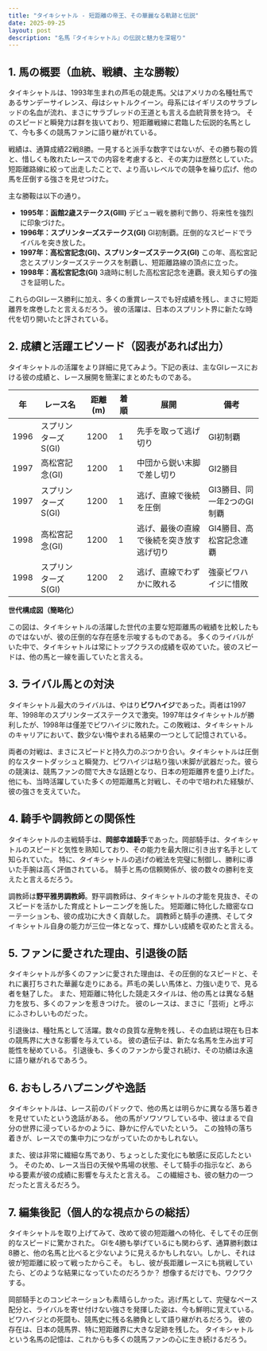 ```yaml
---
title: "タイキシャトル - 短距離の帝王、その華麗なる軌跡と伝説"
date: 2025-09-25
layout: post
description: "名馬『タイキシャトル』の伝説と魅力を深堀り"
---
```


## 1. 馬の概要（血統、戦績、主な勝鞍）

タイキシャトルは、1993年生まれの芦毛の競走馬。父はアメリカの名種牡馬であるサンデーサイレンス、母はシャトルクイーン。母系にはイギリスのサラブレッドの名血が流れ、まさにサラブレッドの王道とも言える血統背景を持つ。  そのスピードと瞬発力は群を抜いており、短距離戦線に君臨した伝説的名馬として、今も多くの競馬ファンに語り継がれている。

戦績は、通算成績22戦8勝。一見すると派手な数字ではないが、その勝ち鞍の質と、惜しくも敗れたレースでの内容を考慮すると、その実力は歴然としていた。  短距離路線に絞って出走したことで、より高いレベルでの競争を繰り広げ、他の馬を圧倒する強さを見せつけた。

主な勝鞍は以下の通り。

* **1995年：函館2歳ステークス(GIII)**  デビュー戦を勝利で飾り、将来性を強烈に印象づけた。
* **1996年：スプリンターズステークス(GI)**  GI初制覇。圧倒的なスピードでライバルを突き放した。
* **1997年：高松宮記念(GI)、スプリンターズステークス(GI)**  この年、高松宮記念とスプリンターズステークスを制覇し、短距離路線の頂点に立った。
* **1998年：高松宮記念(GI)**  3歳時に制した高松宮記念を連覇。衰え知らずの強さを証明した。

これらのGIレース勝利に加え、多くの重賞レースでも好成績を残し、まさに短距離界を席巻したと言えるだろう。  彼の活躍は、日本のスプリント界に新たな時代を切り開いたと評されている。


## 2. 成績と活躍エピソード（図表があれば出力）

タイキシャトルの活躍をより詳細に見てみよう。下記の表は、主なGIレースにおける彼の成績と、レース展開を簡潔にまとめたものである。

| 年 | レース名           | 距離(m) | 着順 | 展開                                  | 備考                                       |
|---|--------------------|-----------|-------|---------------------------------------|--------------------------------------------|
| 1996 | スプリンターズS(GI) | 1200     | 1     | 先手を取って逃げ切り                      | GI初制覇                                     |
| 1997 | 高松宮記念(GI)     | 1200     | 1     | 中団から鋭い末脚で差し切り                | GI2勝目                                     |
| 1997 | スプリンターズS(GI) | 1200     | 1     | 逃げ、直線で後続を圧倒                  | GI3勝目、同一年2つのGI制覇                |
| 1998 | 高松宮記念(GI)     | 1200     | 1     | 逃げ、最後の直線で後続を突き放す逃げ切り | GI4勝目、高松宮記念連覇                    |
| 1998 | スプリンターズS(GI) | 1200     | 2     | 逃げ、直線でわずかに敗れる               | 強豪ビワハイジに惜敗                       |


**世代構成図（簡略化）**

この図は、タイキシャトルの活躍した世代の主要な短距離馬の戦績を比較したものではないが、彼の圧倒的な存在感を示唆するものである。  多くのライバルがいた中で、タイキシャトルは常にトップクラスの成績を収めていた。彼のスピードは、他の馬と一線を画していたと言える。


## 3. ライバル馬との対決

タイキシャトル最大のライバルは、やはり**ビワハイジ**であった。両者は1997年、1998年のスプリンターズステークスで激突。1997年はタイキシャトルが勝利したが、1998年は僅差でビワハイジに敗れた。この敗戦は、タイキシャトルのキャリアにおいて、数少ない悔やまれる結果の一つとして記憶されている。

両者の対戦は、まさにスピードと持久力のぶつかり合い。タイキシャトルは圧倒的なスタートダッシュと瞬発力、ビワハイジは粘り強い末脚が武器だった。彼らの競演は、競馬ファンの間で大きな話題となり、日本の短距離界を盛り上げた。  他にも、当時活躍していた多くの短距離馬と対戦し、その中で培われた経験が、彼の強さを支えていた。


## 4. 騎手や調教師との関係性

タイキシャトルの主戦騎手は、**岡部幸雄騎手**であった。岡部騎手は、タイキシャトルのスピードと気性を熟知しており、その能力を最大限に引き出す名手として知られていた。  特に、タイキシャトルの逃げの戦法を完璧に制御し、勝利に導いた手腕は高く評価されている。  騎手と馬の信頼関係が、彼の数々の勝利を支えたと言えるだろう。

調教師は**野平雅男調教師**。野平調教師は、タイキシャトルの才能を見抜き、そのスピードを活かした育成とトレーニングを施した。  短距離に特化した緻密なローテーションも、彼の成功に大きく貢献した。  調教師と騎手の連携、そしてタイキシャトル自身の能力が三位一体となって、輝かしい成績を収めたと言える。


## 5. ファンに愛された理由、引退後の話

タイキシャトルが多くのファンに愛された理由は、その圧倒的なスピードと、それに裏打ちされた華麗な走りにある。芦毛の美しい馬体と、力強い走りで、見る者を魅了した。  また、短距離に特化した競走スタイルは、他の馬とは異なる魅力を放ち、多くのファンを惹きつけた。  彼のレースは、まさに「芸術」と呼ぶにふさわしいものだった。

引退後は、種牡馬として活躍。数々の良質な産駒を残し、その血統は現在も日本の競馬界に大きな影響を与えている。  彼の遺伝子は、新たな名馬を生み出す可能性を秘めている。  引退後も、多くのファンから愛され続け、その功績は永遠に語り継がれるであろう。


## 6. おもしろハプニングや逸話

タイキシャトルは、レース前のパドックで、他の馬とは明らかに異なる落ち着きを見せていたという逸話がある。  他の馬がソワソワしている中、彼はまるで自分の世界に浸っているかのように、静かに佇んでいたという。  この独特の落ち着きが、レースでの集中力につながっていたのかもしれない。

また、彼は非常に繊細な馬であり、ちょっとした変化にも敏感に反応したという。  そのため、レース当日の天候や馬場の状態、そして騎手の指示など、あらゆる要素が彼の成績に影響を与えたと言える。  この繊細さも、彼の魅力の一つだったと言えるだろう。


## 7. 編集後記（個人的な視点からの総括）

タイキシャトルを取り上げてみて、改めて彼の短距離への特化、そしてその圧倒的なスピードに驚かされた。  GIを4勝も挙げているにも関わらず、通算勝利数は8勝と、他の名馬と比べると少ないように見えるかもしれない。しかし、それは彼が短距離に絞って戦ったからこそ。  もし、彼が長距離レースにも挑戦していたら、どのような結果になっていたのだろうか？  想像するだけでも、ワクワクする。

岡部騎手とのコンビネーションも素晴らしかった。逃げ馬として、完璧なペース配分と、ライバルを寄せ付けない強さを発揮した姿は、今も鮮明に覚えている。  ビワハイジとの死闘も、競馬史に残る名勝負として語り継がれるだろう。  彼の存在は、日本の競馬界、特に短距離界に大きな足跡を残した。  タイキシャトルという名馬の記憶は、これからも多くの競馬ファンの心に生き続けるだろう。
